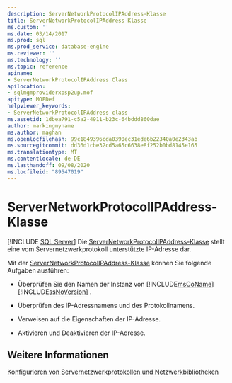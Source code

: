 ```yaml
---
description: ServerNetworkProtocolIPAddress-Klasse
title: ServerNetworkProtocolIPAddress-Klasse
ms.custom: ''
ms.date: 03/14/2017
ms.prod: sql
ms.prod_service: database-engine
ms.reviewer: ''
ms.technology: ''
ms.topic: reference
apiname:
- ServerNetworkProtocolIPAddress Class
apilocation:
- sqlmgmproviderxpsp2up.mof
apitype: MOFDef
helpviewer_keywords:
- ServerNetworkProtocolIPAddress class
ms.assetid: 1dbea791-c5a2-4911-b23c-64bddd860dae
author: markingmyname
ms.author: maghan
ms.openlocfilehash: 99c1849396cda0390ec31ede6b22340a0e2343ab
ms.sourcegitcommit: dd36d1cbe32cd5a65c6638e8f252b0bd8145e165
ms.translationtype: MT
ms.contentlocale: de-DE
ms.lasthandoff: 09/08/2020
ms.locfileid: "89547019"
---
```

# <a name="servernetworkprotocolipaddress-class"></a>ServerNetworkProtocolIPAddress-Klasse
[!INCLUDE [SQL Server](../../../includes/applies-to-version/sqlserver.md)]
  Die [ServerNetworkProtocolIPAddress-Klasse](../../../relational-databases/wmi-provider-configuration-classes/servernetworkprotocolipaddress-class/servernetworkprotocolipaddress-class.md) stellt eine vom Servernetzwerkprotokoll unterstützte IP-Adresse dar.  
  
 Mit der [ServerNetworkProtocolIPAddress-Klasse](../../../relational-databases/wmi-provider-configuration-classes/servernetworkprotocolipaddress-class/servernetworkprotocolipaddress-class.md) können Sie folgende Aufgaben ausführen:  
  
-   Überprüfen Sie den Namen der Instanz von [!INCLUDE[msCoName](../../../includes/msconame-md.md)] [!INCLUDE[ssNoVersion](../../../includes/ssnoversion-md.md)] .  
  
-   Überprüfen des IP-Adressnamens und des Protokollnamens.  
  
-   Verweisen auf die Eigenschaften der IP-Adresse.  
  
-   Aktivieren und Deaktivieren der IP-Adresse.  
  
## <a name="see-also"></a>Weitere Informationen  
 [Konfigurieren von Servernetzwerkprotokollen und Netzwerkbibliotheken](https://msdn.microsoft.com/library/ms177485\(v=sql.100\).aspx)  
  
  

